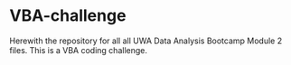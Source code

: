 # VBA-challenge
Herewith the repository for all all UWA Data Analysis Bootcamp Module 2 files. This is a VBA coding challenge. 
